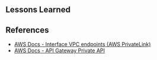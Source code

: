 ## Lessons Learned

## References

* [AWS Docs - Interface VPC endpoints (AWS PrivateLink)](https://docs.aws.amazon.com/vpc/latest/privatelink/vpce-interface.html)
* [AWS Docs - API Gateway Private API](https://docs.aws.amazon.com/apigateway/latest/developerguide/apigateway-private-apis.html)
